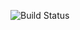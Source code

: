 ![Build Status](https://github.com/WhiteTiger188/web-selenium/actions/workflows/gradle.yml/badge.svg)